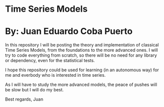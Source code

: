# Time Series Models
# By: Juan Eduardo Coba Puerto

In this repository I will be posting the theory and implementation of classical Time Series Models, from the foundations to the more advanced ones. I will try to code everything from scratch, so there will be no need for any library or dependency, even for the statistical tests. 

I hope this repository could be used for learning (in an autonomous way) for me and everbody who is interested in time series. 

As I will have to study the more advanced models, the peace of pushes will be slow but I will do my best. 

Best regards, 
Juan
